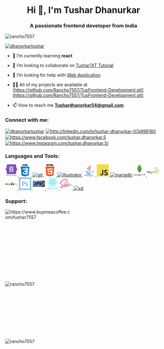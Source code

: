  

 <h1 align="center">Hi 👋, I'm Tushar Dhanurkar</h1>
<h3 align="center">A passionate frontend developer from India</h3>

<p align="left"> <img src="https://komarev.com/ghpvc/?username=rancho7557&label=Profile%20views&color=0e75b6&style=flat" alt="rancho7557" /> </p>

<p align="left"> <a href="https://twitter.com/dhanorkartushar" target="blank"><img src="https://img.shields.io/twitter/follow/dhanorkartushar?logo=twitter&style=for-the-badge" alt="dhanorkartushar" /></a> </p>

- 🌱 I’m currently learning **react**

- 👯 I’m looking to collaborate on [Tushar|XT Tutorial](http://responsiveweb.ultimatefreehost.in)

- 🤝 I’m looking for help with [Web Application](http://buildweb.ultimatefreehost.in)

- 👨‍💻 All of my projects are available at [https://github.com/Rancho7557/TusFrontend-Development.git](https://github.com/Rancho7557/TusFrontend-Development.git)

- 📫 How to reach me **Tushardhanorkar54@gmail.com**

<h3 align="left">Connect with me:</h3>
<p align="left">
<a href="https://twitter.com/dhanorkartushar" target="blank"><img align="center" src="https://raw.githubusercontent.com/rahuldkjain/github-profile-readme-generator/master/src/images/icons/Social/twitter.svg" alt="dhanorkartushar" height="30" width="40" /></a>
<a href="https://linkedin.com/in/http://linkedin.com/in/tushar-dhanurkar-07a996180" target="blank"><img align="center" src="https://raw.githubusercontent.com/rahuldkjain/github-profile-readme-generator/master/src/images/icons/Social/linked-in-alt.svg" alt="http://linkedin.com/in/tushar-dhanurkar-07a996180" height="30" width="40" /></a>
<a href="https://fb.com/https://www.facebook.com/tushar.dhanorkar.5" target="blank"><img align="center" src="https://raw.githubusercontent.com/rahuldkjain/github-profile-readme-generator/master/src/images/icons/Social/facebook.svg" alt="https://www.facebook.com/tushar.dhanorkar.5" height="30" width="40" /></a>
<a href="https://instagram.com/https://www.instagram.com/tushar.dhanorkar.5/" target="blank"><img align="center" src="https://raw.githubusercontent.com/rahuldkjain/github-profile-readme-generator/master/src/images/icons/Social/instagram.svg" alt="https://www.instagram.com/tushar.dhanorkar.5/" height="30" width="40" /></a>
</p>

<h3 align="left">Languages and Tools:</h3>
<p align="left"> <a href="https://getbootstrap.com" target="_blank" rel="noreferrer"> <img src="https://raw.githubusercontent.com/devicons/devicon/master/icons/bootstrap/bootstrap-plain-wordmark.svg" alt="bootstrap" width="40" height="40"/> </a> <a href="https://www.w3schools.com/css/" target="_blank" rel="noreferrer"> <img src="https://raw.githubusercontent.com/devicons/devicon/master/icons/css3/css3-original-wordmark.svg" alt="css3" width="40" height="40"/> </a> <a href="https://git-scm.com/" target="_blank" rel="noreferrer"> <img src="https://www.vectorlogo.zone/logos/git-scm/git-scm-icon.svg" alt="git" width="40" height="40"/> </a> <a href="https://www.w3.org/html/" target="_blank" rel="noreferrer"> <img src="https://raw.githubusercontent.com/devicons/devicon/master/icons/html5/html5-original-wordmark.svg" alt="html5" width="40" height="40"/> </a> <a href="https://www.adobe.com/in/products/illustrator.html" target="_blank" rel="noreferrer"> <img src="https://www.vectorlogo.zone/logos/adobe_illustrator/adobe_illustrator-icon.svg" alt="illustrator" width="40" height="40"/> </a> <a href="https://www.java.com" target="_blank" rel="noreferrer"> <img src="https://raw.githubusercontent.com/devicons/devicon/master/icons/java/java-original.svg" alt="java" width="40" height="40"/> </a> <a href="https://developer.mozilla.org/en-US/docs/Web/JavaScript" target="_blank" rel="noreferrer"> <img src="https://raw.githubusercontent.com/devicons/devicon/master/icons/javascript/javascript-original.svg" alt="javascript" width="40" height="40"/> </a> <a href="https://mariadb.org/" target="_blank" rel="noreferrer"> <img src="https://www.vectorlogo.zone/logos/mariadb/mariadb-icon.svg" alt="mariadb" width="40" height="40"/> </a> <a href="https://www.mongodb.com/" target="_blank" rel="noreferrer"> <img src="https://raw.githubusercontent.com/devicons/devicon/master/icons/mongodb/mongodb-original-wordmark.svg" alt="mongodb" width="40" height="40"/> </a> <a href="https://www.mysql.com/" target="_blank" rel="noreferrer"> <img src="https://raw.githubusercontent.com/devicons/devicon/master/icons/mysql/mysql-original-wordmark.svg" alt="mysql" width="40" height="40"/> </a> <a href="https://nodejs.org" target="_blank" rel="noreferrer"> <img src="https://raw.githubusercontent.com/devicons/devicon/master/icons/nodejs/nodejs-original-wordmark.svg" alt="nodejs" width="40" height="40"/> </a> <a href="https://www.photoshop.com/en" target="_blank" rel="noreferrer"> <img src="https://raw.githubusercontent.com/devicons/devicon/master/icons/photoshop/photoshop-line.svg" alt="photoshop" width="40" height="40"/> </a> <a href="https://www.php.net" target="_blank" rel="noreferrer"> <img src="https://raw.githubusercontent.com/devicons/devicon/master/icons/php/php-original.svg" alt="php" width="40" height="40"/> </a> <a href="https://reactjs.org/" target="_blank" rel="noreferrer"> <img src="https://raw.githubusercontent.com/devicons/devicon/master/icons/react/react-original-wordmark.svg" alt="react" width="40" height="40"/> </a> <a href="https://sass-lang.com" target="_blank" rel="noreferrer"> <img src="https://raw.githubusercontent.com/devicons/devicon/master/icons/sass/sass-original.svg" alt="sass" width="40" height="40"/> </a> <a href="https://www.adobe.com/products/xd.html" target="_blank" rel="noreferrer"> <img src="https://cdn.worldvectorlogo.com/logos/adobe-xd.svg" alt="xd" width="40" height="40"/> </a> </p>

<h3 align="left">Support:</h3>
<p><a href="https://www.buymeacoffee.com/https://www.buymeacoffee.com/tushar7557"> <img align="left" src="https://cdn.buymeacoffee.com/buttons/v2/default-yellow.png" height="50" width="210" alt="https://www.buymeacoffee.com/tushar7557" /></a></p><br><br>

<br><br><br><br><br><br><br><br><br><br>

<p><img align="left" src="https://github-readme-stats.vercel.app/api/top-langs?username=rancho7557&show_icons=true&locale=en&layout=compact" alt="rancho7557" /></p>

<br><br><br><br><br><br><br><br><br><br>


<p>&nbsp;<img align="left" src="https://github-readme-stats.vercel.app/api?username=rancho7557&show_icons=true&locale=en" alt="rancho7557" /></p>



